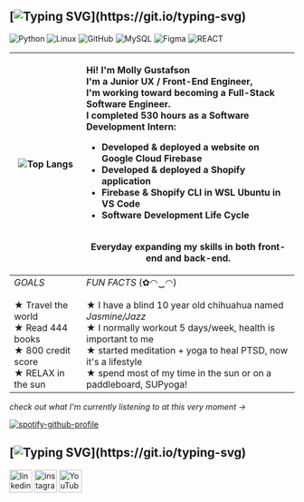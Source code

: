 
<!---
yuccamango/yuccamango is a ✨ special ✨ repository because its `README.md` (this file) appears on your GitHub profile.
You can click the Preview link to take a look at your changes. -->


## [![Typing SVG](https://readme-typing-svg.demolab.com?font=times+new+roman&pause=1000&color=7c6f86&width=435&lines=first+things+first...)](https://git.io/typing-svg)

![Python](https://img.shields.io/badge/Python-Novice-7c6f86?logo=Python&logoColor=c7c2cb) ![Linux](https://img.shields.io/badge/Linux-Intermediate-7c6f86?logo=Linux&logoColor=c7c2cb) ![GitHub](https://img.shields.io/badge/GitHub-Intermediate-7c6f86?logo=GitHub&logoColor=c7c2cb) ![MySQL](https://img.shields.io/badge/MySQL-Novice-7c6f86?logo=MySQL&logoColor=c7c2cb) ![Figma](https://img.shields.io/badge/Figma-Intermediate-7c6f86?logo=Figma&logoColor=c7c2cb) ![REACT](https://img.shields.io/badge/REACT-novice-7c6f86?logo=REACT&logoColor=c7c2cb) 


| ![Top Langs](https://github-readme-stats.vercel.app/api/top-langs/?username=saasyathleticmolly&langs_count=20&bg_color=c7c2cb&title_color=000000&text_color=000000) | <p align="left">Hi! I'm Molly Gustafson<br> I'm a Junior UX / Front-End Engineer,<br>I'm working toward becoming a Full-Stack Software Engineer.<br> I completed 530 hours as a Software Development Intern: <Br> <ul align="left"><li>Developed & deployed a website on Google Cloud Firebase</li> <li>Developed & deployed a Shopify application</li> <li>Firebase & Shopify CLI in WSL Ubuntu in VS Code</li> <li>Software Development Life Cycle</li></ul> <br> Everyday expanding my skills in both front-end and back-end. <br> </p> |
|-------------------------|-------------------------|
*GOALS* <br><br> ★ Travel the world <br> ★ Read 444 books <br> ★ 800 credit score <br>★ RELAX in the sun | *FUN FACTS* (✿◠‿◠) <br><br> ★ I have a blind 10 year old chihuahua named *Jasmine/Jazz* <br> ★ I normally workout 5 days/week, health is important to me <br> ★ started meditation + yoga to heal PTSD, now it's a lifestyle <br> ★ spend most of my time in the sun or on a paddleboard, SUPyoga! <br>



*check out what I'm currently listening to at this very moment →* 



[<p align="left">![spotify-github-profile](https://spotify-github-profile.kittinanx.com/api/view?uid=31vvc2il62xv5jdpqgyoyk2h2psm&cover_image=true&theme=natemoo-re&show_offline=true&background_color=121212&interchange=false&bar_color=fc0388&bar_color_cover=false)](https://github.com/kittinan/spotify-github-profile) 

## [![Typing SVG](https://readme-typing-svg.demolab.com?font=times+new+roman&pause=1000&color=7c6f86&width=435&lines=lets+connect+on+socials...)](https://git.io/typing-svg) 
[<img src='https://cdn.jsdelivr.net/npm/simple-icons@3.0.1/icons/linkedin.svg' alt='linkedin' height='40'>](https://www.linkedin.com/in/saasyathleticmolly/)  [<img src='https://cdn.jsdelivr.net/npm/simple-icons@3.0.1/icons/instagram.svg' alt='instagram' height='40'>](https://www.instagram.com/saasyathleticmolly/)  [<img src='https://cdn.jsdelivr.net/npm/simple-icons@3.0.1/icons/youtube.svg' alt='YouTube' height='40'>](https://www.youtube.com/@saasyathleticmolly) 
